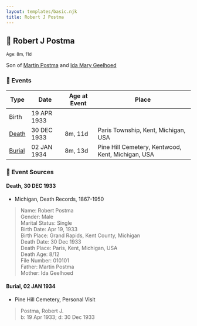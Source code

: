 ```yaml
---
layout: templates/basic.njk
title: Robert J Postma
---
```

## 🔵 Robert J Postma
<small>Age: 8m, 11d</small>

Son of [Martin Postma](/people/7/7474832) and [Ida Mary Geelhoed](/people/1/11612484)

### 📆 Events

Type | Date | Age at Event | Place
------ | ------ | ------ | ------
Birth | 19 APR 1933 |  |
[Death](#event-event-3) | 30 DEC 1933 | 8m, 11d | Paris Township, Kent, Michigan, USA
[Burial](#event-event-4) | 02 JAN 1934 | 8m, 13d | Pine Hill Cemetery, Kentwood, Kent, Michigan, USA

### 📰 Event Sources

#### <a id="event-event-3"></a> Death, 30 DEC 1933
* Michigan, Death Records, 1867-1950
>   
  > Name: Robert Postma  
  > Gender: Male  
  > Marital Status: Single  
  > Birth Date: Apr 19, 1933  
  > Birth Place: Grand Rapids, Kent County, Michigan  
  > Death Date: 30 Dec 1933  
  > Death Place: Paris, Kent, Michigan, USA  
  > Death Age: 8/12  
  > File Number: 010101  
  > Father: Martin Postma  
  > Mother: Ida Geelhoed

#### <a id="event-event-4"></a> Burial, 02 JAN 1934
* Pine Hill Cemetery, Personal Visit
>   
  > Postma, Robert J.  
  > b: 19 Apr 1933; d: 30 Dec 1933
